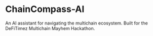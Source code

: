 # ChainCompass-AI
An AI assistant for navigating the multichain ecosystem. Built for the DeFiTimez Multichain Mayhem Hackathon.

